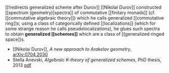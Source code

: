 [[!redirects generalized scheme after Durov]]
[[Nikolai Durov]] constructed [[spectrum (geometry)|spectra]] of commutative [[finitary monads]] (cf. [[commutative algebraic theory]]) which he calls generalized [[commutative ring]]s; using a class of categorically defined [[localizations]] (which for some strange reason he calls pseudolocalizations), he glues such spectra to obtain __generalized [[schemes]]__ which are a class of [[generalized ringed space]]s. 

* [[Nikolai Durov]], _A new approach to Arakelov geometry_, [arXiv:0704.2030](https://arxiv.org/abs/0704.2030)
* Stella Anevski, _Algebraic K-theory of generalized schemes_, PhD thesis, 2013 [pdf](http://web.math.ku.dk/noter/filer/phd13sa.pdf)
